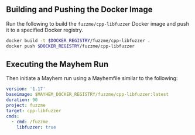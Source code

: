 ## Building and Pushing the Docker Image

Run the following to build the `fuzzme/cpp-libfuzzer` Docker image and push it to a specified Docker registry.

```sh
docker build -t $DOCKER_REGISTRY/fuzzme/cpp-libfuzzer .
docker push $DOCKER_REGISTRY/fuzzme/cpp-libfuzzer
```

## Executing the Mayhem Run

Then initiate a Mayhem run using a Mayhemfile similar to the following:

```yaml
version: '1.17'
baseimage: $MAYHEM_DOCKER_REGISTRY/fuzzme/cpp-libfuzzer:latest
duration: 90
project: fuzzme
target: cpp-libfuzzer
cmds:
  - cmd: /fuzzme
    libfuzzer: true
```